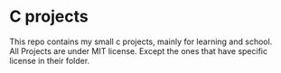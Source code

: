 # C projects

This repo contains my small c projects, mainly for learning and school.
\
All Projects are under MIT license. Except the ones that have specific license in their folder.
